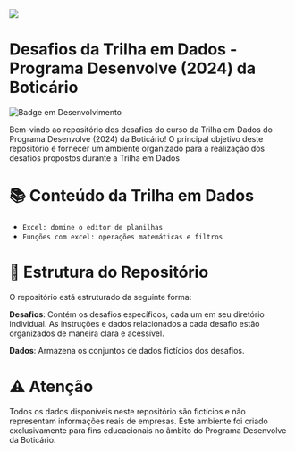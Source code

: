 <img src="https://github.com/laribritto/desenvolve-2024/blob/main/desenvolve%20(1).png">


# Desafios da Trilha em Dados - Programa Desenvolve (2024) da Boticário
![Badge em Desenvolvimento](http://img.shields.io/static/v1?label=STATUS&message=EM%20DESENVOLVIMENTO&color=GREEN&style=for-the-badge)

Bem-vindo ao repositório dos desafios do curso da Trilha em Dados do Programa Desenvolve (2024) da Boticário! O principal objetivo deste repositório é fornecer um ambiente organizado para a realização dos desafios propostos durante a Trilha em Dados

# 📚 Conteúdo da Trilha em Dados

- `Excel: domine o editor de planilhas`
- `Funções com excel: operações matemáticas e filtros`

# :file_folder: Estrutura do Repositório
O repositório está estruturado da seguinte forma:

**Desafios**: Contém os desafios específicos, cada um em seu diretório individual. As instruções e dados relacionados a cada desafio estão organizados de maneira clara e acessível.

**Dados**: Armazena os conjuntos de dados fictícios dos desafios. 

# :warning: Atenção
Todos os dados disponíveis neste repositório são fictícios e não representam informações reais de empresas. Este ambiente foi criado exclusivamente para fins educacionais no âmbito do Programa Desenvolve da Boticário.
